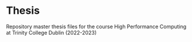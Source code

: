 # Thesis
Repository master thesis files for the course High Performance Computing at Trinity College Dublin (2022-2023)
